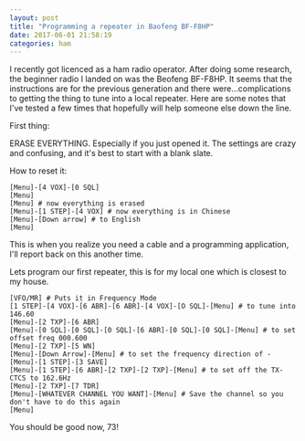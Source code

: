 ```yaml
---
layout: post
title: "Programming a repeater in Baofeng BF-F8HP"
date: 2017-06-01 21:58:19
categories: ham
---
```


I recently got licenced as a ham radio operator. After doing some research,
the beginner radio I landed on was the Beofeng BF-F8HP. It seems that the instructions
are for the previous generation and there were...complications to getting the thing to
tune into a local repeater. Here are some notes that I've tested a few times that
hopefully will help someone else down the line.

First thing:

ERASE EVERYTHING. Especially if you just opened it. The settings are crazy and confusing,
and it's best to start with a blank slate.

How to reset it:

```
[Menu]-[4 VOX]-[0 SQL]
[Menu]
[Menu] # now everything is erased
[Menu]-[1 STEP]-[4 VOX] # now everything is in Chinese
[Menu]-[Down arrow] # to English
[Menu]
```

This is when you realize you need a cable and a programming application, I'll report back on this
another time.

Lets program our first repeater, this is for my local one which is closest to my house.

```
[VFO/MR] # Puts it in Frequency Mode
[1 STEP]-[4 VOX]-[6 ABR]-[6 ABR]-[4 VOX]-[O SQL]-[Menu] # to tune into 146.60
[Menu]-[2 TXP]-[6 ABR]
[Menu]-[0 SQL]-[0 SQL]-[0 SQL]-[6 ABR]-[0 SQL]-[0 SQL]-[Menu] # to set offset freq 000.600
[Menu]-[2 TXP]-[5 WN]
[Menu]-[Down Arrow]-[Menu] # to set the frequency direction of -
[Menu]-[1 STEP]-[3 SAVE]
[Menu]-[1 STEP]-[6 ABR]-[2 TXP]-[2 TXP]-[Menu] # to set off the TX-CTCS to 162.6Hz
[Menu]-[2 TXP]-[7 TDR]
[Menu]-[WHATEVER CHANNEL YOU WANT]-[Menu] # Save the channel so you don't have to do this again
[Menu]
```

You should be good now, 73!
